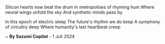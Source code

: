 Silicon hearts now beat the drum
In metropolises of rhyming hum
Where neural wings unfold the sky
And synthetic minds pass by

In this epoch of electric sleep
The future's rhythm we do keep
A symphony of circuitry deep
Where humanity's last heartbeat creep

~ <b>By Sazumi Copilot</b> - 1 Juli 2024